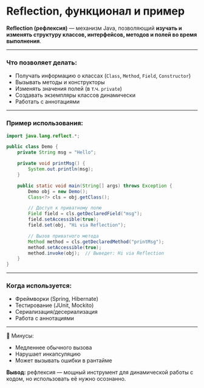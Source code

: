 # Reflection, функционал и пример

**Reflection (рефлексия)** — механизм Java, позволяющий **изучать 
и изменять структуру классов, интерфейсов, методов и полей во время выполнения**.

---

### Что позволяет делать:

* Получать информацию о классах (`Class`, `Method`, `Field`, `Constructor`)
* Вызывать методы и конструкторы
* Изменять значения полей (в т.ч. `private`)
* Создавать экземпляры классов динамически
* Работать с аннотациями

---

### Пример использования:

```java
import java.lang.reflect.*;

public class Demo {
    private String msg = "Hello";

    private void printMsg() {
        System.out.println(msg);
    }

    public static void main(String[] args) throws Exception {
        Demo obj = new Demo();
        Class<?> cls = obj.getClass();

        // Доступ к приватному полю
        Field field = cls.getDeclaredField("msg");
        field.setAccessible(true);
        field.set(obj, "Hi via Reflection");

        // Вызов приватного метода
        Method method = cls.getDeclaredMethod("printMsg");
        method.setAccessible(true);
        method.invoke(obj);  // Выведет: Hi via Reflection
    }
}
```

---

### Когда используется:

* Фреймворки (Spring, Hibernate)
* Тестирование (JUnit, Mockito)
* Сериализация/десериализация
* Работа с аннотациями

---

📌 Минусы:

* Медленнее обычного вызова
* Нарушает инкапсуляцию
* Может вызывать ошибки в рантайме

**Вывод:** рефлексия — мощный инструмент для динамической работы с кодом, но использовать её нужно осознанно.
